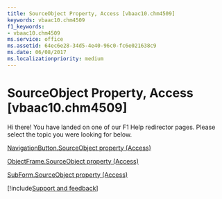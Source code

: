 ```yaml
---
title: SourceObject Property, Access [vbaac10.chm4509]
keywords: vbaac10.chm4509
f1_keywords:
- vbaac10.chm4509
ms.service: office
ms.assetid: 64ec6e28-34d5-4e40-96c0-fc6e021638c9
ms.date: 06/08/2017
ms.localizationpriority: medium
---
```



# SourceObject Property, Access [vbaac10.chm4509]

Hi there! You have landed on one of our F1 Help redirector pages. Please select the topic you were looking for below.

[NavigationButton.SourceObject property (Access)](https://msdn.microsoft.com/library/a7ba81c6-e042-48b7-012f-396a90e7a5ea%28Office.15%29.aspx)

[ObjectFrame.SourceObject property (Access)](https://msdn.microsoft.com/library/985c8b01-84d8-2da6-6cad-5de08d835434%28Office.15%29.aspx)

[SubForm.SourceObject property (Access)](https://msdn.microsoft.com/library/bee9c1fe-c58c-b6f3-e2ad-7ceb99bacee4%28Office.15%29.aspx)

[!include[Support and feedback](~/includes/feedback-boilerplate.md)]